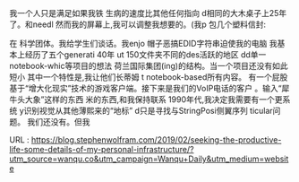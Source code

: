  
 我一个人只是满足如果我铁 
 生病的速度比其他任何指向 
 d相同的大木桌子上25年了。和needl 
 然而我的屏幕上,我可以调整我想要的。(我p 
 包几个塑料信封: 
  
 在 
 科学团体。我给学生们谈话。我enjo 
 帽子恶搞EDID字符串迫使我的电脑 
 我基本上经历了五个generati 40年 
 ut 150文件夹不同的des活跃的地区 
 dd单一notebook-whic等项目的想法 
 荷兰国际集团(ing)的结构。当一个项目还没有如此短小 
 其中一个特性是,我让他们长蒂姆 
 t notebook-based所有内容。 
 有一个屁股 
 基于“增大化现实”技术的游戏客户端。接下来是我们的VoIP电话的客户 
 。输入“犀牛头大象”这样的东西 
 米的东西,和我保持联系 
 1990年代,我决定我需要有一个更系统 
 y识别视觉从其他薄熙来的“地标” 
 d只是寻找与StringPosi侧翼序列 
 ticular问题。 
 我们还没有。但我 
   
  URL : https://blog.stephenwolfram.com/2019/02/seeking-the-productive-life-some-details-of-my-personal-infrastructure/?utm_source=wanqu.co&utm_campaign=Wanqu+Daily&utm_medium=website